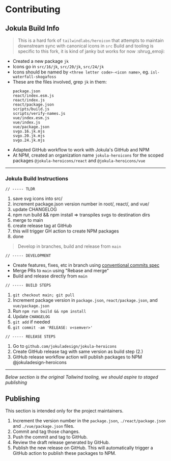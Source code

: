 # Contributing

## Jokula Build Info

> This is a hard fork of `tailwindlabs/heroicon` that attempts to maintain downstream sync with canonical icons in `src`
> Build and tooling is specific to this fork, it is kind of janky but works for now :shrug_emoji:

- Created a new package `jk`
- Icons go in `src/16/jk`, `src/20/jk`, `src/24/jk`
- Icons should be named by `<three letter code>-<icon name>`, eg. `isl-waterfall-skogafoss`
- These are the files involved, grep `jk` in them:
   ```
   package.json
   react/index.esm.js
   react/index.js
   react/package.json
   scripts/build.js
   scripts/verify-names.js
   vue/index.esm.js
   vue/index.js
   vue/package.json
   svgo.16.jk.mjs
   svgo.20.jk.mjs
   svgo.24.jk.mjs
   ```
- Adapted GitHub workflow to work with Jokula's GitHub and NPM
- At NPM, created an organization name `jokula-heroicons` for the scoped packages `@jokula-heroicons/react` and `@jokula-heroicons/vue`

----

### Jokula Build Instructions

`// ----- TLDR`
1. save svg icons into src/<size>
2. increment package.json version number in root/, react/, and vue/
3. update CHANGELOG
4. npm run build && npm install => transpiles svgs to destination dirs
5. merge to main
6. create release tag at GitHub
7. this will trigger GH action to create NPM packages
8. done

> Develop in branches, build and release from `main`

`// ----- DEVELOPMENT`

- Create features, fixes, etc in branch using [conventional commits spec](https://www.conventionalcommits.org/)
- Merge PRs to `main` using "Rebase and merge"
- Build and release directly from `main`

`// ----- BUILD STEPS`
   1. `git checkout main; git pull`
   2. Increment package version in `package.json`, `react/package.json`, and `vue/package.json`
   3. Run `npm run build && npm install`
   4. Update `CHANGELOG`
   5. `git add` if needed
   6. `git commit -am 'RELEASE: v<semver>'`

`// ----- RELEASE STEPS`
   1. Go to `github.com/jokuladesign/jokula-heroicons`
   2. Create GitHub release tag with same version as build step (2.)
   3. GitHub release workflow action will publish packages to NPM @jokuladesign-heroicons

----

_Below section is the original Tailwind tooling, we should aspire to staged publishing_

## Publishing

This section is intended only for the project maintainers.

1. Increment the version number in the `package.json`, `./react/package.json` and `./vue/package.json` files.
2. Commit and tag those changes.
3. Push the commit and tag to GitHub.
4. Review the draft release generated by GitHub.
5. Publish the new release on GitHub. This will automatically trigger a GitHub action to publish these packages to NPM.
